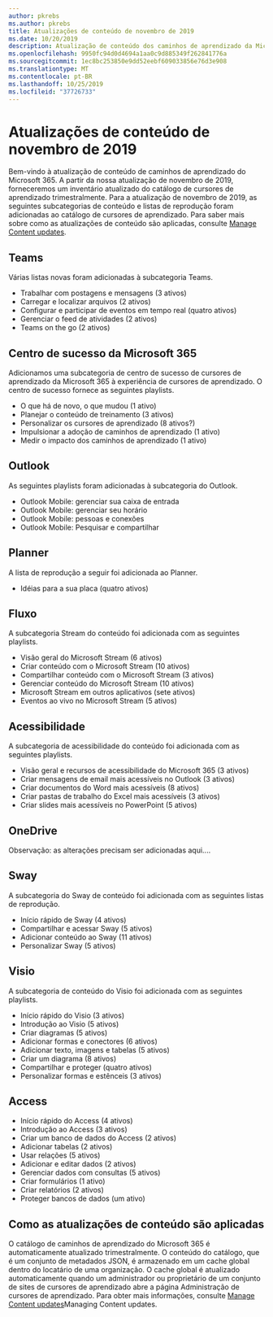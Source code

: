 ```yaml
---
author: pkrebs
ms.author: pkrebs
title: Atualizações de conteúdo de novembro de 2019
ms.date: 10/20/2019
description: Atualização de conteúdo dos caminhos de aprendizado da Microsoft 365
ms.openlocfilehash: 9950fc94d0d4694a1aa0c9d885349f262841776a
ms.sourcegitcommit: 1ec8bc253850e9dd52eebf609033856e76d3e908
ms.translationtype: MT
ms.contentlocale: pt-BR
ms.lasthandoff: 10/25/2019
ms.locfileid: "37726733"
---
```

# <a name="november-2019-content-updates"></a>Atualizações de conteúdo de novembro de 2019
Bem-vindo à atualização de conteúdo de caminhos de aprendizado do Microsoft 365. A partir da nossa atualização de novembro de 2019, forneceremos um inventário atualizado do catálogo de cursores de aprendizado trimestralmente. Para a atualização de novembro de 2019, as seguintes subcategorias de conteúdo e listas de reprodução foram adicionadas ao catálogo de cursores de aprendizado. Para saber mais sobre como as atualizações de conteúdo são aplicadas, consulte [Manage Content updates](custom_contentupdatesmanage.md).  

## <a name="teams"></a>Teams
Várias listas novas foram adicionadas à subcategoria Teams.
- Trabalhar com postagens e mensagens (3 ativos)
- Carregar e localizar arquivos (2 ativos)
- Configurar e participar de eventos em tempo real (quatro ativos)
- Gerenciar o feed de atividades (2 ativos)
- Teams on the go (2 ativos)

## <a name="microsoft-365-success-center"></a>Centro de sucesso da Microsoft 365
Adicionamos uma subcategoria de centro de sucesso de cursores de aprendizado da Microsoft 365 à experiência de cursores de aprendizado. O centro de sucesso fornece as seguintes playlists.
- O que há de novo, o que mudou (1 ativo)
- Planejar o conteúdo de treinamento (3 ativos)
- Personalizar os cursores de aprendizado (8 ativos?)
- Impulsionar a adoção de caminhos de aprendizado (1 ativo)
- Medir o impacto dos caminhos de aprendizado (1 ativo)

## <a name="outlook"></a>Outlook
As seguintes playlists foram adicionadas à subcategoria do Outlook. 
- Outlook Mobile: gerenciar sua caixa de entrada
- Outlook Mobile: gerenciar seu horário
- Outlook Mobile: pessoas e conexões
- Outlook Mobile: Pesquisar e compartilhar

## <a name="planner"></a>Planner
A lista de reprodução a seguir foi adicionada ao Planner. 
- Idéias para a sua placa (quatro ativos)

## <a name="stream"></a>Fluxo
A subcategoria Stream do conteúdo foi adicionada com as seguintes playlists. 
- Visão geral do Microsoft Stream (6 ativos)
- Criar conteúdo com o Microsoft Stream (10 ativos)
- Compartilhar conteúdo com o Microsoft Stream (3 ativos)
- Gerenciar conteúdo do Microsoft Stream (10 ativos)
- Microsoft Stream em outros aplicativos (sete ativos)
- Eventos ao vivo no Microsoft Stream (5 ativos)

## <a name="accessibility"></a>Acessibilidade
A subcategoria de acessibilidade do conteúdo foi adicionada com as seguintes playlists. 
- Visão geral e recursos de acessibilidade do Microsoft 365 (3 ativos)
- Criar mensagens de email mais acessíveis no Outlook (3 ativos)
- Criar documentos do Word mais acessíveis (8 ativos)
- Criar pastas de trabalho do Excel mais acessíveis (3 ativos)
- Criar slides mais acessíveis no PowerPoint (5 ativos)

## <a name="onedrive"></a>OneDrive
Observação: as alterações precisam ser adicionadas aqui....

## <a name="sway"></a>Sway
A subcategoria do Sway de conteúdo foi adicionada com as seguintes listas de reprodução. 
- Início rápido de Sway (4 ativos)
- Compartilhar e acessar Sway (5 ativos)
- Adicionar conteúdo ao Sway (11 ativos)
- Personalizar Sway (5 ativos)

## <a name="visio"></a>Visio
A subcategoria de conteúdo do Visio foi adicionada com as seguintes playlists. 
- Início rápido do Visio (3 ativos)
- Introdução ao Visio (5 ativos)
- Criar diagramas (5 ativos)
- Adicionar formas e conectores (6 ativos)
- Adicionar texto, imagens e tabelas (5 ativos)
- Criar um diagrama (8 ativos)
- Compartilhar e proteger (quatro ativos)
- Personalizar formas e estênceis (3 ativos)

## <a name="access"></a>Access
- Início rápido do Access (4 ativos)
- Introdução ao Access (3 ativos)
- Criar um banco de dados do Access (2 ativos)
- Adicionar tabelas (2 ativos)
- Usar relações (5 ativos)
- Adicionar e editar dados (2 ativos)
- Gerenciar dados com consultas (5 ativos)
- Criar formulários (1 ativo)
- Criar relatórios (2 ativos)
- Proteger bancos de dados (um ativo)

## <a name="how-content-updates-are-applied"></a>Como as atualizações de conteúdo são aplicadas
O catálogo de caminhos de aprendizado do Microsoft 365 é automaticamente atualizado trimestralmente. O conteúdo do catálogo, que é um conjunto de metadados JSON, é armazenado em um cache global dentro do locatário de uma organização. O cache global é atualizado automaticamente quando um administrador ou proprietário de um conjunto de sites de cursores de aprendizado abre a página Administração de cursores de aprendizado. Para obter mais informações, consulte [Manage Content updates](custom_contentupdatesmanage.md)Managing Content updates. 
